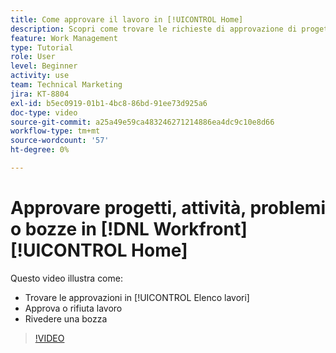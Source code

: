 ```yaml
---
title: Come approvare il lavoro in [!UICONTROL Home]
description: Scopri come trovare le richieste di approvazione di progetti, attività, problemi e bozze in [!UICONTROL Elenco lavori], quindi approva o rifiuta il lavoro in [!DNL  Workfront].
feature: Work Management
type: Tutorial
role: User
level: Beginner
activity: use
team: Technical Marketing
jira: KT-8804
exl-id: b5ec0919-01b1-4bc8-86bd-91ee73d925a6
doc-type: video
source-git-commit: a25a49e59ca483246271214886ea4dc9c10e8d66
workflow-type: tm+mt
source-wordcount: '57'
ht-degree: 0%

---
```


# Approvare progetti, attività, problemi o bozze in [!DNL Workfront] [!UICONTROL Home]

Questo video illustra come:

* Trovare le approvazioni in [!UICONTROL Elenco lavori]
* Approva o rifiuta lavoro
* Rivedere una bozza

>[!VIDEO](https://video.tv.adobe.com/v/335105/?quality=12&learn=on)

<!---
learn more URLs
--->
